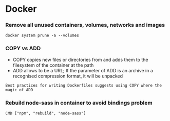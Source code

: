 # Docker
### Remove all unused containers, volumes, networks and images
```
docker system prune -a --volumes
```

### COPY vs ADD

- COPY copies new files or directories from <src> and adds them to the filesystem of the container at the path <dest>
- ADD allows <src> to be a URL; If the <src> parameter of ADD is an archive in a recognised compression format, it will be unpacked

```
Best practices for writing Dockerfiles suggests using COPY where the magic of ADD
```

### Rebuild node-sass in container to avoid bindings problem 

```
CMD ["npm", "rebuild", "node-sass"]
```
